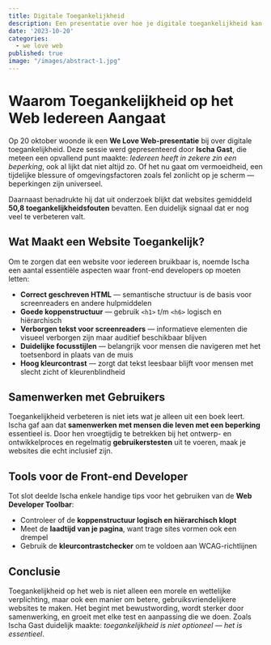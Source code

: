 ```yaml
---
title: Digitale Toegankelijkheid
description: Een presentatie over hoe je digitale toegankelijkheid kan toepassen in je eigen projecten
date: '2023-10-20'
categories:
  - we love web
published: true
image: "/images/abstract-1.jpg"
---
```


# Waarom Toegankelijkheid op het Web Iedereen Aangaat

Op 20 oktober woonde ik een **We Love Web-presentatie** bij over digitale toegankelijkheid. Deze sessie werd gepresenteerd door **Ischa Gast**, die meteen een opvallend punt maakte: *Iedereen heeft in zekere zin een beperking*, ook al lijkt dat niet altijd zo. Of het nu gaat om vermoeidheid, een tijdelijke blessure of omgevingsfactoren zoals fel zonlicht op je scherm — beperkingen zijn universeel.

Daarnaast benadrukte hij dat uit onderzoek blijkt dat websites gemiddeld **50,8 toegankelijkheidsfouten** bevatten. Een duidelijk signaal dat er nog veel te verbeteren valt.

## Wat Maakt een Website Toegankelijk?

Om te zorgen dat een website voor iedereen bruikbaar is, noemde Ischa een aantal essentiële aspecten waar front-end developers op moeten letten:

- **Correct geschreven HTML** — semantische structuur is de basis voor screenreaders en andere hulpmiddelen  
- **Goede koppenstructuur** — gebruik `<h1>` t/m `<h6>` logisch en hiërarchisch  
- **Verborgen tekst voor screenreaders** — informatieve elementen die visueel verborgen zijn maar auditief beschikbaar blijven  
- **Duidelijke focusstijlen** — belangrijk voor mensen die navigeren met het toetsenbord in plaats van de muis  
- **Hoog kleurcontrast** — zorgt dat tekst leesbaar blijft voor mensen met slecht zicht of kleurenblindheid

## Samenwerken met Gebruikers

Toegankelijkheid verbeteren is niet iets wat je alleen uit een boek leert. Ischa gaf aan dat **samenwerken met mensen die leven met een beperking** essentieel is. Door hen vroegtijdig te betrekken bij het ontwerp- en ontwikkelproces en regelmatig **gebruikerstesten** uit te voeren, maak je websites die echt inclusief zijn.

## Tools voor de Front-end Developer

Tot slot deelde Ischa enkele handige tips voor het gebruiken van de **Web Developer Toolbar**:

- Controleer of de **koppenstructuur logisch en hiërarchisch klopt**  
- Meet de **laadtijd van je pagina**, want trage sites vormen ook een drempel  
- Gebruik de **kleurcontrastchecker** om te voldoen aan WCAG-richtlijnen  

## Conclusie

Toegankelijkheid op het web is niet alleen een morele en wettelijke verplichting, maar ook een manier om betere, gebruiksvriendelijkere websites te maken. Het begint met bewustwording, wordt sterker door samenwerking, en groeit met elke test en aanpassing die we doen. Zoals Ischa Gast duidelijk maakte: *toegankelijkheid is niet optioneel — het is essentieel*.

